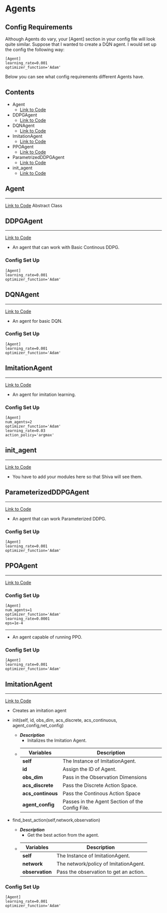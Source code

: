# Agents
## Config Requirements
Although Agents do vary, your [Agent] section in your config file will look quite similar. Suppose that I wanted to create a DQN agent. I would set up the config the following way:
```
[Agent]
learning_rate=0.001
optimizer_function='Adam'
```
Below you can see what config requirements different Agents have.

## Contents
*   Agent
    * [Link to Code](https://github.com/nflux/Control-Tasks/blob/master/shiva/shiva/agents/Agent.py)
*   DDPGAgent
    * [Link to Code](https://github.com/nflux/Control-Tasks/blob/master/shiva/shiva/agents/DDPGAgent.py)
*   DQNAgent
    * [Link to Code](https://github.com/nflux/Control-Tasks/blob/master/shiva/shiva/agents/DQNAgent.py)
*   ImitationAgent
    * [Link to Code](https://github.com/nflux/Control-Tasks/blob/master/shiva/shiva/agents/ImitationAgent.py)
*   PPOAgent
    * [Link to Code](https://github.com/nflux/Control-Tasks/blob/master/shiva/shiva/agents/PPOAgent.py)
*   ParametrizedDDPGAgent
    * [Link to Code](https://github.com/nflux/Control-Tasks/blob/master/shiva/shiva/agents/ParametrizedDDPGAgent.py)
*   init_agent
    * [Link to Code](https://github.com/nflux/Control-Tasks/blob/master/shiva/shiva/agents/__init__.py)

##  Agent
___
[Link to Code](https://github.com/nflux/Control-Tasks/blob/master/shiva/shiva/agents/Agent.py)
Abstract Class
##  DDPGAgent
___
[Link to Code](https://github.com/nflux/Control-Tasks/blob/master/shiva/shiva/agents/DDPGAgent.py)
* An agent that can work with Basic Continous DDPG.
### Config Set Up     
```
[Agent]
learning_rate=0.001
optimizer_function='Adam'
```
##  DQNAgent
___
[Link to Code](https://github.com/nflux/Control-Tasks/blob/master/shiva/shiva/agents/DQNAgent.py)
* An agent for basic DQN.
### Config Set Up     
```
[Agent]
learning_rate=0.001
optimizer_function='Adam'
```
##  ImitationAgent
___
[Link to Code](https://github.com/nflux/Control-Tasks/blob/master/shiva/shiva/agents/ImitationAgent.py)
* An agent for imitation learning.
### Config Set Up     
```
[Agent]
num_agents=2
optimizer_function='Adam'
learning_rate=0.03
action_policy='argmax'
```
##  init_agent
___
[Link to Code](https://github.com/nflux/Control-Tasks/blob/master/shiva/shiva/agents/init_agent.py)

* You have to add your modules here so that Shiva will see them.

##  ParameterizedDDPGAgent
___
[Link to Code](https://github.com/nflux/Control-Tasks/blob/master/shiva/shiva/agents/ParameterizedDDPGAgent.py)
* An agent that can work Parameterized DDPG.
### Config Set Up     
```
[Agent]
learning_rate=0.001
optimizer_function='Adam'
```
##  PPOAgent
___
[Link to Code](https://github.com/nflux/Control-Tasks/blob/master/shiva/shiva/agents/PPOAgent.py)
### Config Set Up     
```
[Agent]
num_agents=1
optimizer_function='Adam'
learning_rate=0.0001
eps=1e-4
```
___
* An agent capable of running PPO.
### Config Set Up     

```
[Agent]
learning_rate=0.001
optimizer_function='Adam'
```
##  ImitationAgent
___
[Link to Code](https://github.com/nflux/Control-Tasks/blob/master/shiva/shiva/agents/ImitationAgent.py)
*   Creates an imitation agent
*   init(self, id, obs_dim, acs_discrete, acs_continuous, agent_config,net_config)
    -   ***Description***
        +   Initalizes the Imitation Agent. 
    -   |   Variables   |   Description   |
        |       ---     |       ---       |
        |   **self**    |     The Instance of ImitationAgent.   |
        |   **id**      |  Assign the ID of Agent.     |
        |   **obs_dim** |   Pass in the Observation Dimensions    |
        |   **acs_discrete**    |   Pass the Discrete Action Space.|
        |   **acs_continous**   |Pass the Continous Action Space|
        |   **agent_config**    | Passes in the Agent Section of the Config File.     |

*   find_best_action(self,network,observation)
    -   ***Description***
        +   Get the best action from the agent. 
    -   |   Variables   |   Description   |
        |       ---     |       ---       |
        |   **self**    |     The Instance of ImitationAgent.   |
        |   **network**    |     The network/policy of ImitationAgent.   |
        |   **observation**    |     Pass the observation to get an action.   |
   
### Config Set Up     
```
[Agent]
learning_rate=0.001
optimizer_function='Adam'
```
 